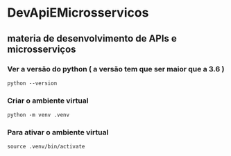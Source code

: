 # DevApiEMicrosservicos

## materia de desenvolvimento de APIs e microsserviços

### Ver a versão do python ( a versão tem que ser maior que a 3.6 ) 
    python --version

### Criar o ambiente virtual 
    python -m venv .venv

### Para ativar o ambiente virtual 
    source .venv/bin/activate
